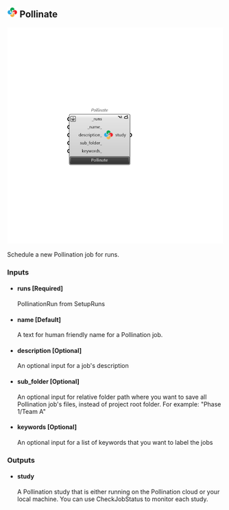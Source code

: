## ![Pollinate](../../images/icons/Pollinate.png) Pollinate

![Pollinate](../../images/components/Pollinate.png)

Schedule a new Pollination job for runs.

### Inputs

* #### runs [Required]

  PollinationRun from SetupRuns

* #### name [Default]

  A text for human friendly name for a Pollination job.

* #### description [Optional]

  An optional input for a job's description

* #### sub_folder [Optional]

  An optional input for relative folder path where you want to save all Pollination job's files, instead of project root folder.  For example: "Phase 1/Team A"

* #### keywords [Optional]

  An optional input for a list of keywords that you want to label the jobs

### Outputs

* #### study

  A Pollination study that is either running on the Pollination cloud or your local machine. You can use CheckJobStatus to monitor each study.
